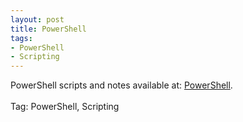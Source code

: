 ```yaml
---
layout: post
title: PowerShell
tags:
- PowerShell
- Scripting
---
```


PowerShell scripts and notes available at: <a href="https://github.com/StartTheTrip/PowerShell">PowerShell</a>.<br><br>
Tag: PowerShell, Scripting
